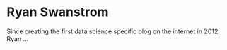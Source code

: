 # Ryan Swanstrom

Since creating the first data science specific blog on the internet in 2012, Ryan ...
